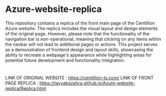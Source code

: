 # Azure-website-replica
This repository contains a replica of the front main page of the Centillion Azure website. The replica includes the visual layout and design elements of the original page. However, please note that the functionality of the navigation bar is non-operational, meaning that clicking on any items within the navbar will not lead to additional pages or actions. This project serves as a demonstration of frontend design and layout skills, showcasing the ability to recreate a webpage's appearance while highlighting areas for potential future development and functionality integration. 
#
LINK OF ORIGINAL WEBSITE : https://centillion-ts.com/
LINK OF FRONT PAGE REPLICA : https://tayyabazahra.github.io/Azure-website-replica/Replica.html
